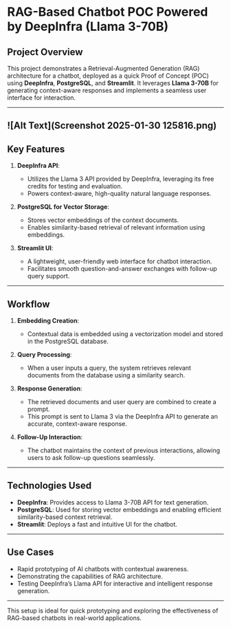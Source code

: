 # RAG-Based Chatbot POC Powered by DeepInfra (Llama 3-70B)

## Project Overview

This project demonstrates a Retrieval-Augmented Generation (RAG) architecture for a chatbot, deployed as a quick Proof of Concept (POC) using **DeepInfra**, **PostgreSQL**, and **Streamlit**. It leverages **Llama 3-70B** for generating context-aware responses and implements a seamless user interface for interaction.

---
![Alt Text](Screenshot 2025-01-30 125816.png)
---

## Key Features

1. **DeepInfra API**: 
   - Utilizes the Llama 3 API provided by DeepInfra, leveraging its free credits for testing and evaluation.
   - Powers context-aware, high-quality natural language responses.

2. **PostgreSQL for Vector Storage**:
   - Stores vector embeddings of the context documents.
   - Enables similarity-based retrieval of relevant information using embeddings.

3. **Streamlit UI**:
   - A lightweight, user-friendly web interface for chatbot interaction.
   - Facilitates smooth question-and-answer exchanges with follow-up query support.

---

## Workflow

1. **Embedding Creation**:
   - Contextual data is embedded using a vectorization model and stored in the PostgreSQL database.

2. **Query Processing**:
   - When a user inputs a query, the system retrieves relevant documents from the database using a similarity search.

3. **Response Generation**:
   - The retrieved documents and user query are combined to create a prompt.
   - This prompt is sent to Llama 3 via the DeepInfra API to generate an accurate, context-aware response.

4. **Follow-Up Interaction**:
   - The chatbot maintains the context of previous interactions, allowing users to ask follow-up questions seamlessly.

---

## Technologies Used

- **DeepInfra**: Provides access to Llama 3-70B API for text generation.
- **PostgreSQL**: Used for storing vector embeddings and enabling efficient similarity-based context retrieval.
- **Streamlit**: Deploys a fast and intuitive UI for the chatbot.

---

## Use Cases

- Rapid prototyping of AI chatbots with contextual awareness.
- Demonstrating the capabilities of RAG architecture.
- Testing DeepInfra’s Llama API for interactive and intelligent response generation.

---

This setup is ideal for quick prototyping and exploring the effectiveness of RAG-based chatbots in real-world applications.
